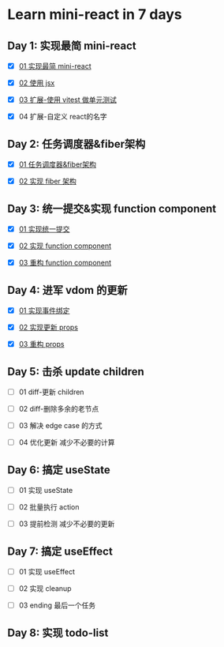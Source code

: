 # Learn mini-react in 7 days

## Day 1: 实现最简 mini-react

- [x] [01 实现最简 mini-react](https://github.com/LeeeChenn/mini-react/tree/main/VO1)

- [x] [02 使用 jsx](https://github.com/LeeeChenn/mini-react/tree/main/VO2/vite-runner)

- [x] [03 扩展-使用 vitest 做单元测试](https://github.com/LeeeChenn/mini-react/tree/main/VO1.1)

- [x] 04 扩展-自定义 react的名字

## Day 2: 任务调度器&fiber架构

- [x] [01 任务调度器&fiber架构](https://github.com/LeeeChenn/mini-react/tree/main/VO3)

- [x] [02 实现 fiber 架构](https://github.com/LeeeChenn/mini-react/tree/main/VO3)

## Day 3: 统一提交&实现 function component 

- [x] [01 实现统一提交](https://github.com/LeeeChenn/mini-react/tree/main/VO4)
  
- [x] [02 实现 function component](https://github.com/LeeeChenn/mini-react/tree/main/VO5)

- [x] [03 重构 function component](https://github.com/LeeeChenn/mini-react/tree/main/VO6)

## Day 4: 进军 vdom 的更新

- [x] [01 实现事件绑定](https://github.com/LeeeChenn/mini-react/tree/main/VO7)

- [x] [02 实现更新 props](https://github.com/LeeeChenn/mini-react/tree/main/VO8)

- [x] [03 重构 props](https://github.com/LeeeChenn/mini-react/tree/main/VO8)

## Day 5: 击杀 update children

- [ ] 01 diff-更新 children

- [ ] 02 diff-删除多余的老节点

- [ ] 03 解决 edge case 的方式

- [ ] 04 优化更新 减少不必要的计算

## Day 6: 搞定 useState

- [ ] 01 实现 useState

- [ ] 02 批量执行 action

- [ ] 03 提前检测 减少不必要的更新

## Day 7: 搞定 useEffect

- [ ] 01 实现 useEffect

- [ ] 02 实现 cleanup

- [ ] 03 ending 最后一个任务

## Day 8: 实现 todo-list